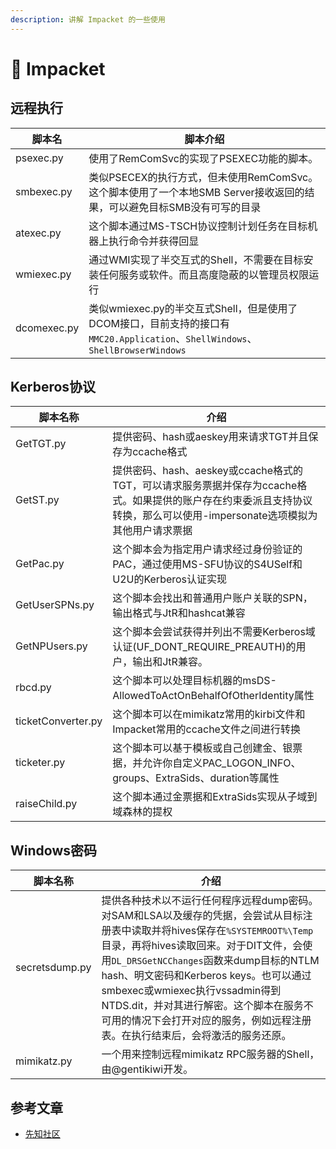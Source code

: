 ```yaml
---
description: 讲解 Impacket 的一些使用
---
```


# 🔧 Impacket

## 远程执行

| 脚本名         | 脚本介绍                                                                                                |
| ----------- | --------------------------------------------------------------------------------------------------- |
| psexec.py   | 使用了RemComSvc的实现了PSEXEC功能的脚本。                                                                        |
| smbexec.py  | 类似PSECEX的执行方式，但未使用RemComSvc。这个脚本使用了一个本地SMB Server接收返回的结果，可以避免目标SMB没有可写的目录                           |
| atexec.py   | 这个脚本通过MS-TSCH协议控制计划任务在目标机器上执行命令并获得回显                                                                |
| wmiexec.py  | 通过WMI实现了半交互式的Shell，不需要在目标安装任何服务或软件。而且高度隐蔽的以管理员权限运行                                                  |
| dcomexec.py | 类似wmiexec.py的半交互式Shell，但是使用了DCOM接口，目前支持的接口有`MMC20.Application`、`ShellWindows`、`ShellBrowserWindows` |

## Kerberos协议

| 脚本名称               | 介绍                                                                                                      |
| ------------------ | ------------------------------------------------------------------------------------------------------- |
| GetTGT.py          | 提供密码、hash或aeskey用来请求TGT并且保存为ccache格式                                                                    |
| GetST.py           | 提供密码、hash、aeskey或ccache格式的TGT，可以请求服务票据并保存为ccache格式。如果提供的账户存在约束委派且支持协议转换，那么可以使用-impersonate选项模拟为其他用户请求票据 |
| GetPac.py          | 这个脚本会为指定用户请求经过身份验证的PAC，通过使用MS-SFU协议的S4USelf和U2U的Kerberos认证实现                                            |
| GetUserSPNs.py     | 这个脚本会找出和普通用户账户关联的SPN，输出格式与JtR和hashcat兼容                                                                 |
| GetNPUsers.py      | 这个脚本会尝试获得并列出不需要Kerberos域认证(UF\_DONT\_REQUIRE\_PREAUTH)的用户，输出和JtR兼容。                                     |
| rbcd.py            | 这个脚本可以处理目标机器的msDS-AllowedToActOnBehalfOfOtherIdentity属性                                                 |
| ticketConverter.py | 这个脚本可以在mimikatz常用的kirbi文件和Impacket常用的ccache文件之间进行转换                                                     |
| ticketer.py        | 这个脚本可以基于模板或自己创建金、银票据，并允许你自定义PAC\_LOGON\_INFO、groups、ExtraSids、duration等属性                               |
| raiseChild.py      | 这个脚本通过金票据和ExtraSids实现从子域到域森林的提权                                                                         |

## Windows密码

| 脚本名称           | 介绍                                                                                                                                                                                                                                                                     |
| -------------- | ---------------------------------------------------------------------------------------------------------------------------------------------------------------------------------------------------------------------------------------------------------------------- |
| secretsdump.py | 提供各种技术以不运行任何程序远程dump密码。对SAM和LSA以及缓存的凭据，会尝试从目标注册表中读取并将hives保存在`%SYSTEMROOT%\Temp`目录，再将hives读取回来。对于DIT文件，会使用`DL_DRSGetNCChanges`函数来dump目标的NTLM hash、明文密码和Kerberos keys。也可以通过smbexec或wmiexec执行vssadmin得到NTDS.dit，并对其进行解密。这个脚本在服务不可用的情况下会打开对应的服务，例如远程注册表。在执行结束后，会将激活的服务还原。 |
| mimikatz.py    | 一个用来控制远程mimikatz RPC服务器的Shell，由@gentikiwi开发。                                                                                                                                                                                                                           |

## 参考文章

* [先知社区](https://xz.aliyun.com/t/11877#toc-0)
